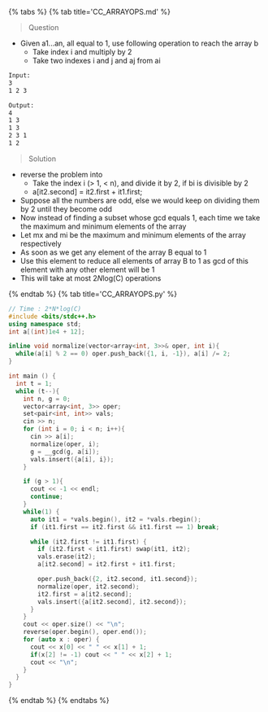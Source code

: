 {% tabs %}
{% tab title='CC_ARRAYOPS.md' %}

> Question

* Given a1...an, all equal to 1, use following operation to reach the array b
  * Take index i and multiply by 2
  * Take two indexes i and j and aj from ai

```txt
Input:
3
1 2 3

Output:
4
1 3
1 3
2 3 1
1 2
```

> Solution

* reverse the problem into
  * Take the index i (> 1, < n), and divide it by 2, if bi is divisible by 2
  * a[it2.second] = it2.first + it1.first;
* Suppose all the numbers are odd, else we would keep on dividing them by 2 until they become odd
* Now instead of finding a subset whose gcd equals 1, each time we take the maximum and minimum elements of the array
* Let mx and mi be the maximum and minimum elements of the array respectively
* As soon as we get any element of the array B equal to 1
* Use this element to reduce all elements of array B to 1 as gcd of this element with any other element will be 1
* This will take at most 2*N*log(C) operations

{% endtab %}
{% tab title='CC_ARRAYOPS.py' %}

```cpp
// Time : 2*N*log(C)
#include <bits/stdc++.h>
using namespace std;
int a[(int)1e4 + 12];

inline void normalize(vector<array<int, 3>>& oper, int i){
  while(a[i] % 2 == 0) oper.push_back({1, i, -1}), a[i] /= 2;
}

int main () {
  int t = 1;
  while (t--){
    int n, g = 0;
    vector<array<int, 3>> oper;
    set<pair<int, int>> vals;
    cin >> n;
    for (int i = 0; i < n; i++){
      cin >> a[i];
      normalize(oper, i);
      g = __gcd(g, a[i]);
      vals.insert({a[i], i});
    }

    if (g > 1){
      cout << -1 << endl;
      continue;
    }
    while(1) {
      auto it1 = *vals.begin(), it2 = *vals.rbegin();
      if (it1.first == it2.first && it1.first == 1) break;

      while (it2.first != it1.first) {
        if (it2.first < it1.first) swap(it1, it2);
        vals.erase(it2);
        a[it2.second] = it2.first + it1.first;

        oper.push_back({2, it2.second, it1.second});
        normalize(oper, it2.second);
        it2.first = a[it2.second];
        vals.insert({a[it2.second], it2.second});
      }
    }
    cout << oper.size() << "\n";
    reverse(oper.begin(), oper.end());
    for (auto x : oper) {
      cout << x[0] << " " << x[1] + 1;
      if(x[2] != -1) cout << " " << x[2] + 1;
      cout << "\n";
    }
  }
}
```

{% endtab %}
{% endtabs %}
